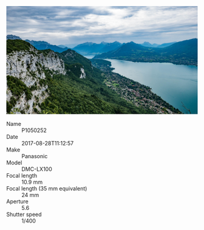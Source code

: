 [![P1050252](/photos/hd/P1050252.jpg)](/photos/full/P1050252.jpg?raw=true)

<dl>
  <dt>Name</dt>
  <dd>P1050252</dd>
  <dt>Date</dt>
  <dd>2017-08-28T11:12:57</dd>
  <dt>Make</dt>
  <dd>Panasonic</dd>
  <dt>Model</dt>
  <dd>DMC-LX100</dd>
  <dt>Focal length</dt>
  <dd>10.9 mm</dd>
  <dt>Focal length (35 mm equivalent)</dt>
  <dd>24 mm</dd>
  <dt>Aperture</dt>
  <dd>5.6</dd>
  <dt>Shutter speed</dt>
  <dd>1/400</dd>
</dl>
